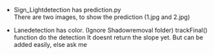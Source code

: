- Sign_Lightdetection has prediction.py    
There are two images, to show the prediction (1.jpg and 2.jpg)

- Lanedetection has color. (Ignore Shadowremoval folder)
trackFinal() function do the detection
It doesnt return the slope yet. But can be added easily, else ask me
